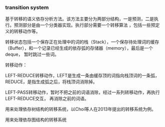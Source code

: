 ### transition system

基于转移的语义依存分析方法。该方法主要分为两部分结构，一是预测，二是执行。预测部分是由一个分类器实现。执行部分需要一个转移算法 ，包括一些预定义的转移动作等。

转移状态包括一个保存正在处理中的词的栈（Stack），一个保存待处理词的缓存（Buffer），和一个记录已经生成的依存弧的存储器（memory），最后是一个deque， 暂时跳过一些词。

转移动作：

LEFT-REDUCE转移动作，LEFT是生成一条由缓存顶的词指向栈顶词的一条弧，REDUCE，是指生成弧之后，将栈顶词消除掉。

LEFT-PASS转移动作，暂时不把之前的词语消除，经过一系列转移动作，再执行LEFT-REDUCE交互， 再消除之前的词语。



用来处理依存树结构的转移系统，以Choi等人在2013年提出的转移系统为例。

用来处理依存图结构的转移系统